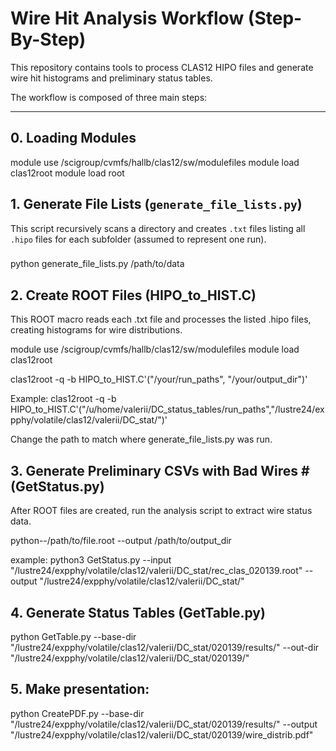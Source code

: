 # Wire Hit Analysis Workflow (Step-By-Step)

This repository contains tools to process CLAS12 HIPO files and generate wire hit histograms and preliminary status tables.

The workflow is composed of three main steps:

---

## 0. Loading Modules

module use /scigroup/cvmfs/hallb/clas12/sw/modulefiles
module load clas12root
module load root

## 1. Generate File Lists (`generate_file_lists.py`)

This script recursively scans a directory and creates `.txt` files listing all `.hipo` files for each subfolder (assumed to represent one run).

###

python generate_file_lists.py /path/to/data


## 2. Create ROOT Files (HIPO_to_HIST.C)
This ROOT macro reads each .txt file and processes the listed .hipo files, creating histograms for wire distributions.

module use /scigroup/cvmfs/hallb/clas12/sw/modulefiles
module load clas12root

clas12root -q -b HIPO_to_HIST.C'("/your/run_paths", "/your/output_dir")'

Example:
clas12root -q -b HIPO_to_HIST.C'("/u/home/valerii/DC_status_tables/run_paths","/lustre24/expphy/volatile/clas12/valerii/DC_stat/")'

Change the path to match where generate_file_lists.py was run.

## 3. Generate Preliminary CSVs with Bad Wires # (GetStatus.py)
After ROOT files are created, run the analysis script to extract wire status data.

python--/path/to/file.root --output /path/to/output_dir

example:
python3 GetStatus.py --input "/lustre24/expphy/volatile/clas12/valerii/DC_stat/rec_clas_020139.root" --output "/lustre24/expphy/volatile/clas12/valerii/DC_stat/"


## 4. Generate Status Tables (GetTable.py)

python GetTable.py --base-dir "/lustre24/expphy/volatile/clas12/valerii/DC_stat/020139/results/" --out-dir "/lustre24/expphy/volatile/clas12/valerii/DC_stat/020139/"


## 5. Make presentation:


python CreatePDF.py --base-dir "/lustre24/expphy/volatile/clas12/valerii/DC_stat/020139/results/" --output "/lustre24/expphy/volatile/clas12/valerii/DC_stat/020139/wire_distrib.pdf"